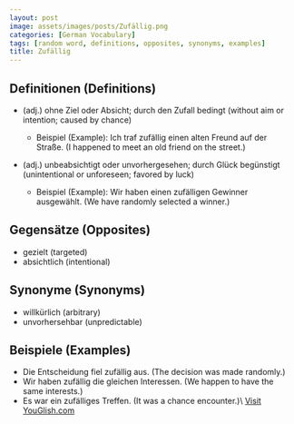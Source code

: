 ```yaml
---
layout: post
image: assets/images/posts/Zufällig.png
categories: [German Vocabulary]
tags: [random word, definitions, opposites, synonyms, examples]
title: Zufällig
---
```


## Definitionen (Definitions)
- (adj.) ohne Ziel oder Absicht; durch den Zufall bedingt (without aim or intention; caused by chance)
   - Beispiel (Example): Ich traf zufällig einen alten Freund auf der Straße. (I happened to meet an old friend on the street.)

- (adj.) unbeabsichtigt oder unvorhergesehen; durch Glück begünstigt (unintentional or unforeseen; favored by luck)
   - Beispiel (Example): Wir haben einen zufälligen Gewinner ausgewählt. (We have randomly selected a winner.)

## Gegensätze (Opposites)
- gezielt (targeted)
- absichtlich (intentional)

## Synonyme (Synonyms)
- willkürlich (arbitrary)
- unvorhersehbar (unpredictable)

## Beispiele (Examples)
- Die Entscheidung fiel zufällig aus. (The decision was made randomly.)
- Wir haben zufällig die gleichen Interessen. (We happen to have the same interests.)
- Es war ein zufälliges Treffen. (It was a chance encounter.)\ <a id="yg-widget-0" class="youglish-widget" data-query="Zufällig" data-lang="german" data-components="8412" data-auto-start="0" data-bkg-color="theme_light" data-title="How%20to%20pronounce%20Zufällig%20in%20German"  rel="nofollow" href="https://youglish.com">Visit YouGlish.com</a><script async src="https://youglish.com/public/emb/widget.js" charset="utf-8"></script>